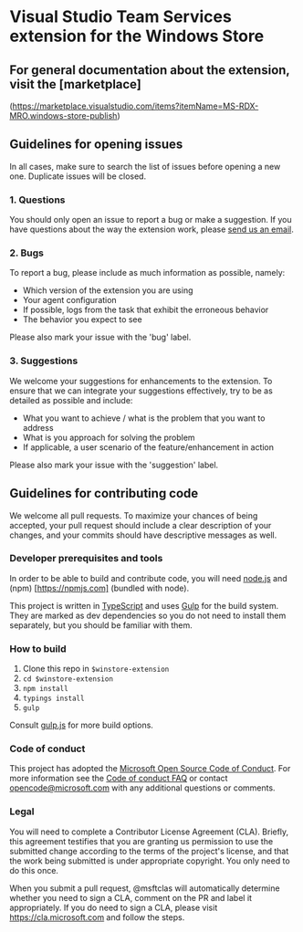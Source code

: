 # Visual Studio Team Services extension for the Windows Store

## For general documentation about the extension, visit the [marketplace]
(https://marketplace.visualstudio.com/items?itemName=MS-RDX-MRO.windows-store-publish)

## Guidelines for opening issues

In all cases, make sure to search the list of issues before opening a new one. Duplicate issues will be closed.

### 1. Questions

You should only open an issue to report a bug or make a suggestion. If you have questions about the way the
extension work, please [send us an email](mailto:wdcrsppt@microsoft.com).

### 2. Bugs

To report a bug, please include as much information as possible, namely:

* Which version of the extension you are using
* Your agent configuration
* If possible, logs from the task that exhibit the erroneous behavior
* The behavior you expect to see

Please also mark your issue with the 'bug' label.

### 3. Suggestions

We welcome your suggestions for enhancements to the extension. To ensure that we can integrate your suggestions
effectively, try to be as detailed as possible and include:

* What you want to achieve / what is the problem that you want to address
* What is you approach for solving the problem
* If applicable, a user scenario of the feature/enhancement in action

Please also mark your issue with the 'suggestion' label.

## Guidelines for contributing code

We welcome all pull requests. To maximize your chances of being accepted, your pull request should include a clear
description of your changes, and your commits should have descriptive messages as well.

### Developer prerequisites and tools

In order to be able to build and contribute code, you will need [node.js](https://nodejs.org) and (npm)
[https://npmjs.com] (bundled with node).

This project is written in [TypeScript](https://www.typescriptlang.org/) and uses [Gulp](http://gulpjs.com/) for the
build system. They are marked as dev dependencies so you do not need to install them separately, but you should be
familiar with them.

### How to build

1. Clone this repo in ```$winstore-extension```
2. ```cd $winstore-extension```
3. ```npm install```
4. ```typings install```
4. ```gulp```

Consult [gulp.js](./gulp.js) for more build options.

### Code of conduct

This project has adopted the [Microsoft Open Source Code of Conduct](https://opensource.microsoft.com/codeofconduct/).
For more information see the [Code of conduct FAQ](https://opensource.microsoft.com/codeofconduct/faq/) or contact
[opencode@microsoft.com](mailto:opencode@microsoft.com) with any additional questions or comments.

### Legal

You will need to complete a Contributor License Agreement (CLA). Briefly, this agreement testifies that you are granting
us permission to use the submitted change according to the terms of the project's license, and that the work being
submitted is under appropriate copyright. You only need to do this once.

When you submit a pull request, @msftclas will automatically determine whether you need to sign a CLA, comment on the PR
and label it appropriately. If you do need to sign a CLA, please visit https://cla.microsoft.com and follow the steps.
